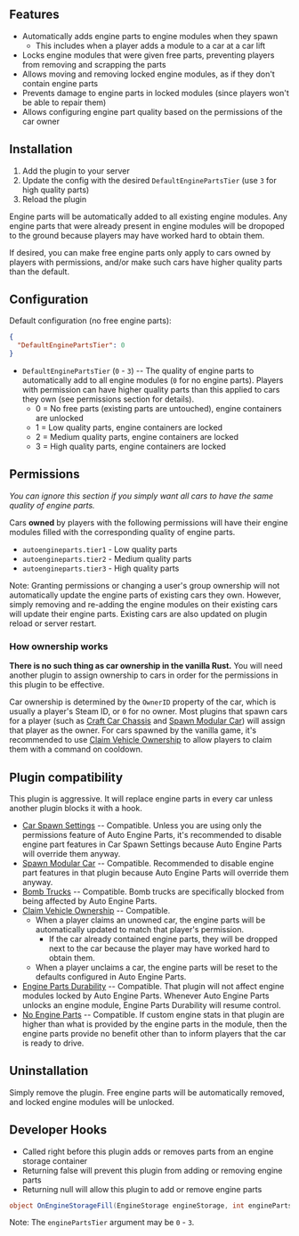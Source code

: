 ## Features

- Automatically adds engine parts to engine modules when they spawn
  - This includes when a player adds a module to a car at a car lift
- Locks engine modules that were given free parts, preventing players from removing and scrapping the parts
- Allows moving and removing locked engine modules, as if they don't contain engine parts
- Prevents damage to engine parts in locked modules (since players won't be able to repair them)
- Allows configuring engine part quality based on the permissions of the car owner

## Installation

1. Add the plugin to your server
2. Update the config with the desired `DefaultEnginePartsTier` (use `3` for high quality parts)
3. Reload the plugin

Engine parts will be automatically added to all existing engine modules. Any engine parts that were already present in engine modules will be dropoped to the ground because players may have worked hard to obtain them.

If desired, you can make free engine parts only apply to cars owned by players with permissions, and/or make such cars have higher quality parts than the default.

## Configuration

Default configuration (no free engine parts):

```json
{
  "DefaultEnginePartsTier": 0
}
```

- `DefaultEnginePartsTier` (`0` - `3`) -- The quality of engine parts to automatically add to all engine modules (`0` for no engine parts). Players with permission can have higher quality parts than this applied to cars they own (see permissions section for details).
  - 0 = No free parts (existing parts are untouched), engine containers are unlocked
  - 1 = Low quality parts, engine containers are locked
  - 2 = Medium quality parts, engine containers are locked
  - 3 = High quality parts, engine containers are locked

## Permissions

*You can ignore this section if you simply want all cars to have the same quality of engine parts.*

Cars **owned** by players with the following permissions will have their engine modules filled with the corresponding quality of engine parts.

- `autoengineparts.tier1` - Low quality parts
- `autoengineparts.tier2` - Medium quality parts
- `autoengineparts.tier3` - High quality parts

Note: Granting permissions or changing a user's group ownership will not automatically update the engine parts of existing cars they own. However, simply removing and re-adding the engine modules on their existing cars will update their engine parts. Existing cars are also updated on plugin reload or server restart.

### How ownership works

**There is no such thing as car ownership in the vanilla Rust.** You will need another plugin to assign ownership to cars in order for the permissions in this plugin to be effective.

Car ownership is determined by the `OwnerID` property of the car, which is usually a player's Steam ID, or `0` for no owner. Most plugins that spawn cars for a player (such as [Craft Car Chassis](https://umod.org/plugins/craft-car-chassis) and [Spawn Modular Car](https://umod.org/plugins/spawn-modular-car)) will assign that player as the owner. For cars spawned by the vanilla game, it's recommended to use [Claim Vehicle Ownership](https://umod.org/plugins/claim-vehicle-ownership) to allow players to claim them with a command on cooldown.

## Plugin compatibility

This plugin is aggressive. It will replace engine parts in every car unless another plugin blocks it with a hook.

- [Car Spawn Settings](https://umod.org/plugins/car-spawn-settings) -- Compatible. Unless you are using only the permissions feature of Auto Engine Parts, it's recommended to disable engine part features in Car Spawn Settings because Auto Engine Parts will override them anyway.
- [Spawn Modular Car](https://umod.org/plugins/spawn-modular-car) -- Compatible. Recommended to disable engine part features in that plugin because Auto Engine Parts will override them anyway.
- [Bomb Trucks](https://umod.org/plugins/bomb-trucks) -- Compatible. Bomb trucks are specifically blocked from being affected by Auto Engine Parts.
- [Claim Vehicle Ownership](https://umod.org/plugins/claim-vehicle-ownership) -- Compatible.
  - When a player claims an unowned car, the engine parts will be automatically updated to match that player's permission.
    - If the car already contained engine parts, they will be dropped next to the car because the player may have worked hard to obtain them.
  - When a player unclaims a car, the engine parts will be reset to the defaults configured in Auto Engine Parts.
- [Engine Parts Durability](https://umod.org/plugins/engine-parts-durability) -- Compatible. That plugin will not affect engine modules locked by Auto Engine Parts. Whenever Auto Engine Parts unlocks an engine module, Engine Parts Durability will resume control.
- [No Engine Parts](https://umod.org/plugins/no-engine-parts) -- Compatible. If custom engine stats in that plugin are higher than what is provided by the engine parts in the module, then the engine parts provide no benefit other than to inform players that the car is ready to drive.

## Uninstallation

Simply remove the plugin. Free engine parts will be automatically removed, and locked engine modules will be unlocked.

## Developer Hooks

- Called right before this plugin adds or removes parts from an engine storage container
- Returning false will prevent this plugin from adding or removing engine parts
- Returning null will allow this plugin to add or remove engine parts

```csharp
object OnEngineStorageFill(EngineStorage engineStorage, int enginePartsTier)
```

Note: The `enginePartsTier` argument may be `0` - `3`.
